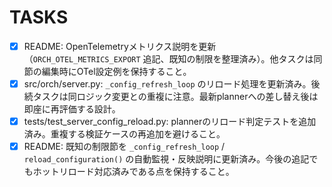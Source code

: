# TASKS

- [x] README: OpenTelemetryメトリクス説明を更新（`ORCH_OTEL_METRICS_EXPORT` 追記、既知の制限を整理済み）。他タスクは同節の編集時にOTel設定例を保持すること。
- [x] src/orch/server.py: `_config_refresh_loop` のリロード処理を更新済み。後続タスクは同ロジック変更との重複に注意。最新plannerへの差し替え後は即座に再評価する設計。
- [x] tests/test_server_config_reload.py: plannerのリロード判定テストを追加済み。重複する検証ケースの再追加を避けること。
- [x] README: 既知の制限節を `_config_refresh_loop` / `reload_configuration()` の自動監視・反映説明に更新済み。今後の追記でもホットリロード対応済みである点を保持すること。
